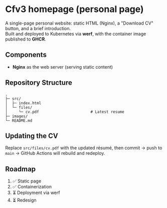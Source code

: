 # Cfv3 homepage (personal page)

A single-page personal website: static HTML (Nginx), a "Download CV" button, and a brief introduction.  
Built and deployed to Kubernetes via **werf**, with the container image published to **GHCR**.

## Components

- **Nginx** as the web server (serving static content)

## Repository Structure

```
.
├─ src/
│  ├─ index.html
│  └─ files/
│     └─ cv.pdf                       # Latest resume
├─ images/
└─ README.md
```

## Updating the CV

Replace `src/files/cv.pdf` with the updated résumé, then commit → push to `main` → GitHub Actions will rebuild and redeploy.

## Roadmap

1. ✅ Static page
2. ✅ Containerization
3. ⏳ Deployment via werf
4. ⏳ Redesign  

